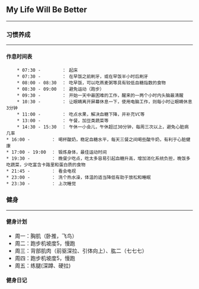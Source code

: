 ## My Life Will Be Better
***
### 习惯养成
***
#### 作息时间表  
```
    * 07:30 -        ： 起床  
    * 07:30 -        ： 在早饭之前刷牙，或在早饭半小时后刷牙  
    * 08:00 - 08:30  ： 吃早饭，可以吃燕麦粥等具有较低血糖指数的食物  
    * 08:30 - 09:00  ： 避免运动（跑步）
    * 09:30 -        ： 开始一天中最困难的工作，醒来的一两个小时内头脑最清醒  
    * 10:30 -        ： 让眼睛离开屏幕休息一下，使用电脑工作，则每小时让眼睛休息3分钟  
    * 11:00 -        ： 吃点水果，解决血糖下降，并补充VC等  
    * 13:00 -        ： 午餐，加豆类蔬菜等  
    * 14:30 - 15:30  ： 午休一小会儿，午休超过30分钟，每周三次以上，避免心脏病几率   
* 16:00 -        ： 喝杯酸奶，稳定血糖水平，每天三餐之间喝些酸牛奶，有利于心脏健康  
* 17:00 - 19:00  ： 锻炼身体，最佳运动时间  
* 19:30 -        ： 晚餐少吃点，吃太多容易引起血糖升高，增加消化系统负担，晚饭多吃蔬菜，少吃富含卡路里和蛋白质的食物  
* 21:45 -        ： 看会电视  
* 23:00 -        ： 洗个热水澡，体温的适当降低有助于放松和睡眠  
* 23:30 -        ： 上次睡觉  
```


### 健身
***
#### 健身计划
* 周一：胸肌（卧推，飞鸟）
* 周二：跑步机坡度5，慢跑
* 周三：背部肌肉（前驱深拉、引体向上）、肱二（七七七）
* 周四：跑步机坡度5，慢跑
* 周五：练腿(深蹲、硬拉)

#### 健身日记
